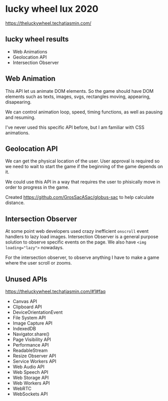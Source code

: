 # lucky wheel lux 2020

https://theluckywheel.techatjasmin.com/


## lucky wheel results

 * Web Animations
 * Geolocation API
 * Intersection Observer


## Web Animation

This API let us animate DOM elements. So the game should have DOM elements such as texts, images, svgs, rectangles moving, appearing, disapearing.

We can control animation loop, speed, timing functions, as well as pausing and resuming.

I've never used this specific API before, but I am familiar with CSS animations.


## Geolocation API

We can get the physical location of the user. User approval is required so we need to wait to start the game if the beginning of the game depends on it.

We could use this API in a way that requires the user to phisically move in order to progress in the game.

Created https://github.com/GrosSacASac/globus-sac to help calculate distance.


## Intersection Observer

At some point web developers used crazy inefficient `onscroll` event handlers to lazy load images. Intersection Observer is a general purpose solution to observe specific events on the page. We also have `<img loading="lazy">` nowadays.

For the intersection observer, to observe anything I have to make a game where the user scroll or zooms.


## Unused APIs

https://theluckywheel.techatjasmin.com/#1#faq

 * Canvas API
 * Clipboard API
 * DeviceOrientationEvent
 * File System API
 * Image Capture API
 * IndexedDB
 * Navigator.share()
 * Page Visibility API
 * Performance API 
 * ReadableStream
 * Resize Observer API
 * Service Workers API
 * Web Audio API
 * Web Speech API
 * Web Storage API
 * Web Workers API
 * WebRTC
 * WebSockets API

